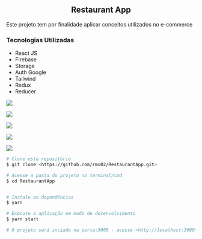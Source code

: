 ## <div align="center">Restaurant App</div>

<p>Este projeto tem por finalidade aplicar conceitos utilizados no e-commerce</p>

### Tecnologias Utilizadas
* React JS
* Firebase
* Storage
* Auth Google
* Tailwind
* Redux
* Reducer


<img
src="https://user-images.githubusercontent.com/52467086/205189186-b542cc61-9f55-4767-89d5-edbf2b3557f3.png"
/>

<img
src="https://user-images.githubusercontent.com/52467086/205189308-9803ed55-2200-4e63-9092-75cc642abdca.png"
/>

<img
src="https://user-images.githubusercontent.com/52467086/205189402-ecce6559-cbe8-48bc-9631-dfba46cce8ca.png"
/>

<img
src="https://user-images.githubusercontent.com/52467086/205189402-ecce6559-cbe8-48bc-9631-dfba46cce8ca.png"
/>

<img
src="https://user-images.githubusercontent.com/52467086/205189471-5d6b8cc1-f5e7-4a50-83fb-012e75284050.png"
/>

```bash
# Clone este repositório
$ git clone <https://github.com/rmo02/RestaurantApp.git>

# Acesse a pasta do projeto no terminal/cmd
$ cd RestaurantApp


# Instale as dependências
$ yarn

# Execute a aplicação em modo de desenvolvimento
$ yarn start

# O projeto será inciado na porta:3000 - acesse <http://localhost:3000>
```
